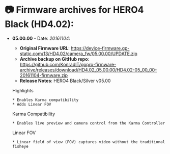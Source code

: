 # 📷 Firmware archives for HERO4 Black (HD4.02):

- **05.00.00** - Date: *20161104*:
	- **Original Firmware URL**: https://device-firmware.gp-static.com/13/HD4.02/camera_fw/05.00.00/UPDATE.zip
	- **Archive backup on GitHub repo**: https://github.com/KonradIT/gopro-firmware-archive/releases/download/HD4.02_05.00.00/HD4.02-05_00_00-20161104-firmware.zip
	- **Release Notes**:
	HERO4 Black/Silver v05.00
	
	Highlights
	
	  * Enables Karma compatibility
	  * Adds Linear FOV
	
	Karma Compatibility
	
	  * Enables live preview and camera control from the Karma Controller
	
	Linear FOV
	
	  * Linear field of view (FOV) captures video without the traditional fisheye
	
	
				
